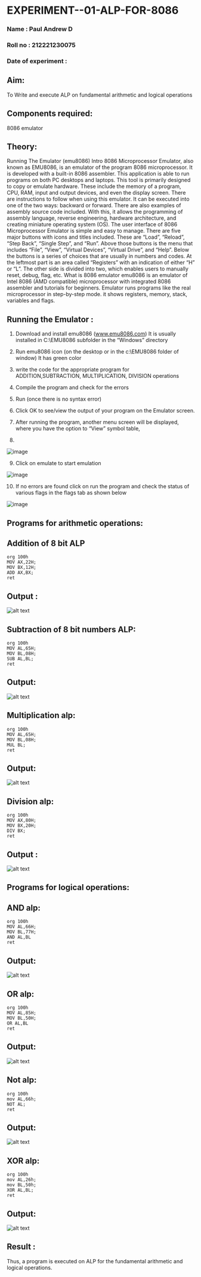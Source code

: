 # EXPERIMENT--01-ALP-FOR-8086
### Name : Paul Andrew D
### Roll no : 212221230075
### Date of experiment :


## Aim: 
To Write and execute ALP on fundamental arithmetic and logical operations
## Components required: 
8086  emulator 
## Theory:
Running The Emulator (emu8086) Intro 8086 Microprocessor Emulator, also known as EMU8086, is an emulator of the program 8086 microprocessor. It is developed with a built-in 8086 assembler. This application is able to run programs on both PC desktops and laptops. This tool is primarily designed to copy or emulate hardware. These include the memory of a program, CPU, RAM, input and output devices, and even the display screen. There are instructions to follow when using this emulator. It can be executed into one of the two ways: backward or forward. There are also examples of assembly source code included. With this, it allows the programming of assembly language, reverse engineering, hardware architecture, and creating miniature operating system (OS). The user interface of 8086 Microprocessor Emulator is simple and easy to manage. There are five major buttons with icons and titles included. These are “Load”, “Reload”, “Step Back”, “Single Step”, and “Run”. Above those buttons is the menu that includes “File”, “View”, “Virtual Devices”, “Virtual Drive”, and “Help”. Below the buttons is a series of choices that are usually in numbers and codes. At the leftmost part is an area called “Registers” with an indication of either “H” or “L”. The other side is divided into two, which enables users to manually reset, debug, flag, etc. What is 8086 emulator emu8086 is an emulator of Intel 8086 (AMD compatible) microprocessor with integrated 8086 assembler and tutorials for beginners. Emulator runs programs like the real microprocessor in step-by-step mode. it shows registers, memory, stack, variables and flags.


 ## Running the Emulator :
1.	Download and install emu8086 (www.emu8086.com) It is usually installed in C:\EMU8086 subfolder in the “Windows” directory
2.	  Run  emu8086 icon (on the desktop or in the c:\EMU8086 folder of window) It has green color 
 
 
3. write the code for the appropriate program for ADDITION,SUBTRACTION, MULTIPLICATION,  DIVISION operations 

4.	 Compile the program and check for the errors 
5.	Run (once there is no syntax error) 

6.	Click OK to see/view the output of your program on the Emulator screen. 


7.	After running the program, another menu screen will be displayed, where you have the option to “View” symbol table,
8.	 

![image](https://user-images.githubusercontent.com/36288975/189273263-d65baae9-4b8f-4723-afb3-c0ffa4052b04.png)

9.	Click on emulate to start emulation 

![image](https://user-images.githubusercontent.com/36288975/189273273-9bb36ec1-e2e8-4892-8d35-37707332bfdc.png)

10.	If no errors are found click on run the program and check the status of various flags in the flags tab as shown below 

![image](https://user-images.githubusercontent.com/36288975/189273277-113a2a33-4a40-4ff8-95a5-ecd3a1f504fe.png)

## Programs for arithmetic  operations:

## Addition  of 8 bit ALP 
```
org 100h
MOV AX,22H;
MOV BX,12H;
ADD AX,BX;
ret

```
## Output :
![alt text](image-17.png)
 
## Subtraction of 8 bit numbers  ALP:
```
org 100h
MOV AL,65H;
MOV BL,08H;
SUB AL,BL;         
ret
```
 
## Output:
![alt text](image-18.png)

## Multiplication alp:
```
org 100h
MOV AL,65H;
MOV BL,08H;
MUL BL;
ret
```
 ## Output:
![alt text](image-19.png)


## Division alp:
```
org 100h
MOV AX,80H;
MOV BX,20H;
DIV BX;
ret
```

## Output :
![alt text](image-20.png)

## Programs for logical operations:

## AND alp:
```
org 100h
MOV AL,66H;
MOV BL,77H;
AND AL,BL
ret
```
## Output:
![alt text](image-16.png)

## OR alp:
```
org 100h
MOV AL,85H;
MOV BL,50H;
OR AL,BL
ret
```
## Output:
![alt text](image-13.png)

## Not alp:
```
org 100h
mov AL,66h;
NOT AL;
ret
```
## Output:
![alt text](image-14.png)

## XOR alp:
```
org 100h
mov AL,26h;
mov BL,50h;
XOR AL,BL;
ret
```
## Output:
![alt text](image-15.png)

## Result :
Thus, a program is executed on ALP for the fundamental arithmetic and logical operations.








